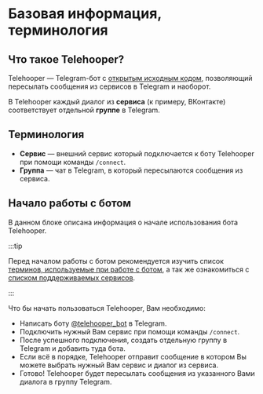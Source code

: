 # Базовая информация, терминология

## Что такое Telehooper?

Telehooper — Telegram-бот с [открытым исходным кодом](https://github.com/Zensonaton/Telehooper), позволяющий пересылать сообщения из сервисов в Telegram и наоборот.

В Telehooper каждый диалог из **сервиса** (к примеру, ВКонтакте) соответствует отдельной **группе** в Telegram.

## Терминология

- **Сервис** — внешний сервис который подключается к боту Telehooper при помощи команды `/connect`.
- **Группа** — чат в Telegram, в который пересылаются сообщения из сервиса.

## Начало работы с ботом

В данном блоке описана информация о начале использования бота Telehooper.

:::tip

Перед началом работы с ботом рекомендуется изучить список [терминов, используемые при работе с ботом](#терминология), а так же ознакомиться с [списком поддерживаемых сервисов](../services/vk).

:::

Что бы начать пользоваться Telehooper, Вам необходимо:

- Написать боту [@telehooper_bot](https://t.me/telehooper_bot) в Telegram.
- Подключить нужный Вам сервис при помощи команды `/connect`.
- После успешного подключения, создать отдельную группу в Telegram и добавить туда бота.
- Если всё в порядке, Telehooper отправит сообщение в котором Вы можете выбрать нужный Вам сервис и диалог из сервиса.
- Готово! Telehooper будет пересылать сообщения из указанного Вами диалога в группу Telegram.
